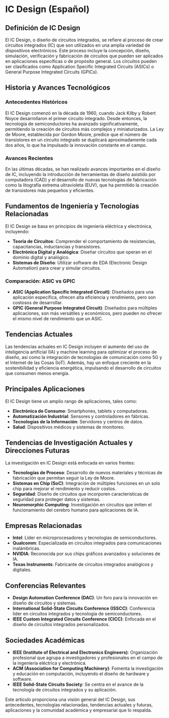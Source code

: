 # IC Design (Español)

## Definición de IC Design

El IC Design, o diseño de circuitos integrados, se refiere al proceso de crear circuitos integrados (IC) que son utilizados en una amplia variedad de dispositivos electrónicos. Este proceso incluye la concepción, diseño, simulación, verificación y fabricación de circuitos que pueden ser aplicados en aplicaciones específicas o de propósito general. Los circuitos pueden ser clasificados como Application Specific Integrated Circuits (ASICs) o General Purpose Integrated Circuits (GPICs).

## Historia y Avances Tecnológicos

### Antecedentes Históricos

El IC Design comenzó en la década de 1960, cuando Jack Kilby y Robert Noyce desarrollaron el primer circuito integrado. Desde entonces, la tecnología de semiconductores ha avanzado significativamente, permitiendo la creación de circuitos más complejos y miniaturizados. La Ley de Moore, establecida por Gordon Moore, predice que el número de transistores en un circuito integrado se duplicará aproximadamente cada dos años, lo que ha impulsado la innovación constante en el campo.

### Avances Recientes

En las últimas décadas, se han realizado avances importantes en el diseño de IC, incluyendo la introducción de herramientas de diseño asistido por computadora (CAD) y el desarrollo de nuevas tecnologías de fabricación como la litografía extrema ultravioleta (EUV), que ha permitido la creación de transistores más pequeños y eficientes.

## Fundamentos de Ingeniería y Tecnologías Relacionadas

El IC Design se basa en principios de ingeniería eléctrica y electrónica, incluyendo:

- **Teoría de Circuitos**: Comprender el comportamiento de resistencias, capacitancias, inductancias y transistores.
- **Electrónica Digital y Analógica**: Diseñar circuitos que operan en el dominio digital y analógico.
- **Sistemas de Diseño**: Utilizar software de EDA (Electronic Design Automation) para crear y simular circuitos.
  
### Comparación: ASIC vs GPIC

- **ASIC (Application Specific Integrated Circuit)**: Diseñados para una aplicación específica, ofrecen alta eficiencia y rendimiento, pero son costosos de desarrollar.
- **GPIC (General Purpose Integrated Circuit)**: Diseñados para múltiples aplicaciones, son más versátiles y económicos, pero pueden no ofrecer el mismo nivel de rendimiento que un ASIC.

## Tendencias Actuales

Las tendencias actuales en IC Design incluyen el aumento del uso de inteligencia artificial (IA) y machine learning para optimizar el proceso de diseño, así como la integración de tecnologías de comunicación como 5G y el Internet de las Cosas (IoT). Además, hay un enfoque creciente en la sostenibilidad y eficiencia energética, impulsando el desarrollo de circuitos que consumen menos energía.

## Principales Aplicaciones

El IC Design tiene un amplio rango de aplicaciones, tales como:

- **Electrónica de Consumo**: Smartphones, tablets y computadoras.
- **Automatización Industrial**: Sensores y controladores en fábricas.
- **Tecnologías de la Información**: Servidores y centros de datos.
- **Salud**: Dispositivos médicos y sistemas de monitoreo.
  
## Tendencias de Investigación Actuales y Direcciones Futuras

La investigación en IC Design está enfocada en varios frentes:

- **Tecnologías de Proceso**: Desarrollo de nuevos materiales y técnicas de fabricación que permitan seguir la Ley de Moore.
- **Sistemas en Chip (SoC)**: Integración de múltiples funciones en un solo chip para mejorar el rendimiento y reducir costos.
- **Seguridad**: Diseño de circuitos que incorporen características de seguridad para proteger datos y sistemas.
- **Neuromorphic Computing**: Investigación en circuitos que imiten el funcionamiento del cerebro humano para aplicaciones de IA.

## Empresas Relacionadas

- **Intel**: Líder en microprocesadores y tecnologías de semiconductores.
- **Qualcomm**: Especializada en circuitos integrados para comunicaciones inalámbricas.
- **NVIDIA**: Reconocida por sus chips gráficos avanzados y soluciones de IA.
- **Texas Instruments**: Fabricante de circuitos integrados analógicos y digitales.

## Conferencias Relevantes

- **Design Automation Conference (DAC)**: Un foro para la innovación en diseño de circuitos y sistemas.
- **International Solid-State Circuits Conference (ISSCC)**: Conferencia líder en circuitos integrados y tecnología de semiconductores.
- **IEEE Custom Integrated Circuits Conference (CICC)**: Enfocada en el diseño de circuitos integrados personalizados.

## Sociedades Académicas

- **IEEE (Institute of Electrical and Electronics Engineers)**: Organización profesional que agrupa a investigadores y profesionales en el campo de la ingeniería eléctrica y electrónica.
- **ACM (Association for Computing Machinery)**: Fomenta la investigación y educación en computación, incluyendo el diseño de hardware y software.
- **IEEE Solid-State Circuits Society**: Se centra en el avance de la tecnología de circuitos integrados y su aplicación.

Este artículo proporciona una visión general del IC Design, sus antecedentes, tecnologías relacionadas, tendencias actuales y futuras, aplicaciones y la comunidad académica y empresarial que lo respalda.